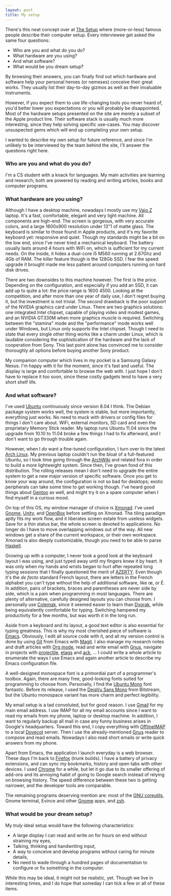 ```yaml
---
layout: post
title: My setup
---
```


There's this neat concept over at [The Setup][] where (more-or-less)
famous people describe their computer setup.  Every interviewee get
asked the same four questions:
- Who are you and what do you do?
- What hardware are you using?
- And what software?
- What would be you dream setup?

By browsing their answers, you can finally find out which hardware and
software help your personal heroes (or nemeses) conceive their great
works.  They usually list their day-to-day gizmos as well as their
invaluable instruments.

However, if you expect them to use life-changing tools you never heard
of, you'd better lower you expectations or you will probably be
disappointed.  Most of the hardware setups presented on the site are
merely a subset of the Apple product line.  Their software stack is
usually much more interesting, since they help solving specific
use-cases.  You may discover unsuspected gems which will end up
completing your own setup.

I wanted to describe my own setup for future reference, and since I'm
unlikely to be interviewed by the team behind the site, I'll answer
the questions right here.

### Who are you and what do you do?

I'm a CS student with a knack for languages.  My main activities are
learning and research; both are powered by reading and writing articles,
books and computer programs.

### What hardware are you using?

Although I have a desktop machine, nowadays I mostly use my [Vaio Z][]
laptop.  It's a fast, comfortable, elegant and very light machine.
All components are high-end.  The screen is gorgeous, with very
accurate colors, and a large 1600x900 resolution under 13"1 of matte
glass.  The keyboard is similar to those found in Apple products, and
it's my favorite keyboard yet: responsive and quiet.  Though my
standards might be a bit on the low end, since I've never tried a
mechanical keyboard.  The battery usually lasts around 4 hours with
WiFi on, which is sufficient for my current needs.  On the inside, it
hides a dual-core i5 M560 running at 2.67Ghz and 4Gb of RAM.  The
killer feature though is the 128Gb SSD.  I fear the speed upgrade it
brought made me less patient around computers running on hard disk
drives.

There are two downsides to this machine however.  The first is the
price.  Depending on the configuration, and especially if you add an
SSD, it can add up to quite a lot: the price range is $1600~$4500.
Looking at the competition, and after more than one year of daily use,
I don't regret buying it, but the investment is not trivial.  The
second drawback is the poor support of the NVIDIA graphics card under
Linux.  There are two graphics solutions: one integrated Intel
chipset, capable of playing video and modest games, and an NVIDIA
GT330M when more graphics muscle is required.  Switching between the
"stamina" mode and the "performance" mode works well under Windows,
but Linux only supports the Intel chipset.  Though I need to state
that every single other thing works like a charm under Linux, which is
laudable considering the sophistication of the hardware and the lack
of cooperation from Sony.  This last point alone has convinced me to
consider thoroughly all options before buying another Sony product.

My companion computer which lives in my pocket is a Samsung Galaxy
Nexus.  I'm happy with it for the moment, since it's fast and useful.
The display is large and comfortable to browse the web with.  I just
hope I don't have to replace it too soon, since these costly gadgets
tend to have a very short shelf life.

### And what software?

I've used [Ubuntu][] continuously since version 8.04 I think.  The
Debian package system works well, the system is stable, but more
importantly, everything just works.  No need to muck with drivers or
config files for things I don't care about.  WiFi, external monitors,
SD card and even the proprietary Memory Stick reader.  My laptop runs
Ubuntu 11.04 since the upgrade from 10.10 to 11.04 broke a few things
I had to fix afterward, and I don't want to go through trouble again.

However, when I *do* want a fine-tuned configuration, I turn over to
the latest [Arch Linux][].  My previous laptop couldn't run the bloat
of a full-featured Ubuntu, so I took time going through the
[ArchWiki][] and related fora in order to build a more lightweight
system.  Since then, I've grown fond of this distribution.  The
rolling releases mean I don't need to upgrade the entire system to get
a new major version of specific software.  Once you get to know your
way around, the configuration is not so bad for desktops; exotic
peripherals can take some time to get working though.  I've heard good
things about [Gentoo][] as well, and might try it on a spare computer
when I find myself in a curious mood.

On top of this OS, my window manager of choice is [Xmonad][].  I've
used [Gnome][], [Unity][], and [OpenBox][] before settling on Xmonad.
The tiling paradigm aptly fits my work flow, and it liberates screen
estate from useless widgets.  Save for a thin status bar, the whole
screen is devoted to applications.  No longer do I have to move
overlapping windows out of the way.  All new windows get a share of
the current workspace, or their own workspace.  Xmonad is also deeply
customizable, though you need to be able to parse [Haskell][].

Growing up with a computer, I never took a good look at the keyboard
layout I was using, and just typed away until my fingers knew it by
heart.  It was only when my hands and wrists began to hurt after
repeated long typing sessions that I finally questioned the merit of
[AZERTY][].  Even though it's the *de facto* standard French layout,
there are letters in the French alphabet you can't type without the
help of additional software, like œ, or É.  In addition, pairs of
brackets, braces and parentheses are never side by side, which is a
pain when programming in most languages.  There are plenty of
alternative, carefully designed layouts you can choose from.  I
personally use [Colemak][], since it seemed easier to learn than
[Dvorak][], while being equivalently comfortable for typing.
Switching hampered my productivity for a few months, but was worth it
in the long run.

Aside from a keyboard and its layout, a good text editor is also
essential for typing greatness.  This is why my most cherished piece
of software is [Emacs][].  Obviously, I edit all source code with it,
and all my version control is done by using [Git][] from Emacs with
[Magit][].  I also manage my research notes and draft articles with
[Org mode][], read and write email with [Gnus][], navigate in projects
with [projectile][], [etags][] and [ack][], ...  I could write a whole
article to enumerate the ways I use Emacs and again another article to
describe my Emacs configuration file.

A well-designed monospace font is a primordial part of a programmer's
toolbox.  Again, there are many free, good-looking fonts suited for
programming to choose from.  Personally, I find the [Ubuntu Mono][]
font fantastic.  Before its release, I used the [DejaVu Sans Mono][]
from Bitstream, but the Ubuntu monospace variant has more charm and
perfect legibility.

My email setup is a tad convoluted, but for good reason.  I use
[Gmail][] for my main email address.  I use IMAP for all my email
accounts since I want to read my emails from my phone, laptop or
desktop machine.  In addition, I want to regularly backup all mail in
case any funny business arises in Google's headquarters.  Toward this
end, I copy everything with [OfflineIMAP][] to a local [Dovecot][]
server.  Then I use the already-mentioned [Gnus][] reader to compose
and read emails.  Nowadays I also read short emails or write quick
answers from my phone.

Apart from Emacs, the application I launch everyday is a web browser.
These days I'm back to [Firefox][] (trunk builds).  I have a battery
of privacy extensions, and can sync my bookmarks, history and open
tabs with other devices.  I used [Chrome][] for a while, but let it go
due to its smaller offering of add-ons and its annoying habit of going
to Google search instead of relying on browsing history. The speed
difference between these two is getting narrower, and the developer
tools are comparable.

The remaining programs deserving mention are: most of the
[GNU coreutils][], Gnome terminal, Evince and other [Gnome][] apps,
and [zsh][].

### What would be your dream setup?

My *truly* ideal setup would have the following characteristics:
- A large display I can read and write on for hours on end without straining my eyes,
- Talking, thinking and handwriting input,
- A way to conceive and develop programs without caring for minute details,
- No need to wade through a hundred pages of documentation to
  configure or fix something in the computer.

While this may be ideal, it might not be realistic, yet.  Though we
live in interesting times, and I do hope that someday I can tick a few
or all of these items.

[The Setup]: http://usesthis.com/
[Vaio Z]: http://www.sony.co.uk/product/vn-z-series
[Ubuntu]: http://www.ubuntu.com/
[Arch Linux]: https://www.archlinux.org/
[ArchWiki]: http://wiki.archlinux.org/index.php/Main_Page
[Gentoo]: http://www.gentoo.org/
[Xmonad]: http://xmonad.org/
[Gnome]: http://www.gnome.org/
[Unity]: http://unity.ubuntu.com/
[OpenBox]: http://openbox.org/
[Haskell]: http://www.haskell.org/haskellwiki/Haskell
[AZERTY]: https://en.wikipedia.org/wiki/AZERTY
[Colemak]: http://colemak.com/
[Dvorak]: https://en.wikipedia.org/wiki/Dvorak_Simplified_Keyboard
[Emacs]: https://www.gnu.org/software/emacs/
[Git]: http://git-scm.com/
[Magit]: http://philjackson.github.com/magit/
[Org mode]: http://orgmode.org/
[Gnus]: http://www.gnus.org/
[projectile]: https://github.com/bbatsov/projectile
[etags]: http://ctags.sourceforge.net/
[ack]: http://betterthangrep.com/
[Ubuntu Mono]: http://font.ubuntu.com/
[DejaVu Sans Mono]: http://dejavu-fonts.org/wiki/Main_Page
[Gmail]: http://gmail.com/
[OfflineIMAP]: http://offlineimap.org/
[Dovecot]: http://www.dovecot.org/
[Firefox]: https://www.mozilla.org/firefox/
[Chrome]: https://www.google.com/chrome
[GNU coreutils]: https://www.gnu.org/software/coreutils/
[zsh]: http://www.zsh.org/
